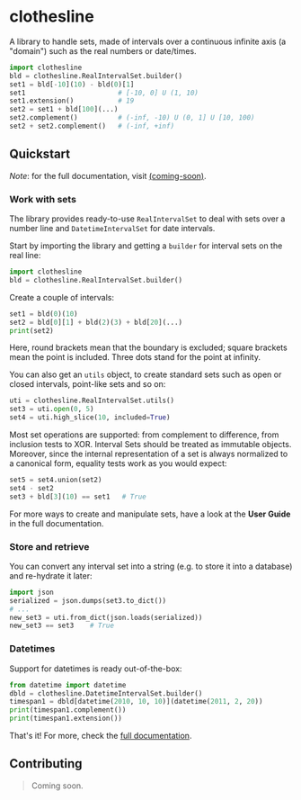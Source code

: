 # clothesline

A library to handle sets, made of intervals over a continuous 
infinite axis (a "domain") such as the real numbers or date/times.

```python
import clothesline
bld = clothesline.RealIntervalSet.builder()
set1 = bld[-10](10) - bld(0)[1]
set1                       # [-10, 0] U (1, 10)
set1.extension()           # 19
set2 = set1 + bld[100](...)
set2.complement()          # (-inf, -10) U (0, 1] U [10, 100)
set2 + set2.complement()   # (-inf, +inf)
```

## Quickstart

_Note_: for the full documentation, visit [(coming-soon)](#).

### Work with sets

The library provides ready-to-use
`RealIntervalSet` to deal with sets over a number line
and `DatetimeIntervalSet` for date intervals.

Start by importing the library and getting a `builder`
for interval sets on the real line:

```python
import clothesline
bld = clothesline.RealIntervalSet.builder()
```

Create a couple of intervals:

```python
set1 = bld(0)(10)
set2 = bld[0][1] + bld(2)(3) + bld[20](...)
print(set2)
```

Here, round brackets mean that the boundary is excluded; square brackets mean the point is included.
Three dots stand for the point at infinity.

You can also get an `utils` object, to create standard sets such as open or closed intervals, point-like sets and so on:

```python
uti = clothesline.RealIntervalSet.utils()
set3 = uti.open(0, 5)
set4 = uti.high_slice(10, included=True)
```

Most set operations are supported: from complement to difference,
from inclusion tests to XOR. Interval Sets should be treated as immutable objects.
Moreover, since the internal representation of a set is always
normalized to a canonical form, equality tests work as you would
expect:

```python
set5 = set4.union(set2)
set4 - set2
set3 + bld[3](10) == set1   # True
```

For more ways to create and manipulate sets, have a look at the
**User Guide** in the full documentation.

### Store and retrieve

You can convert any interval set into a string (e.g. to store it into
a database) and re-hydrate it later:

```python
import json
serialized = json.dumps(set3.to_dict())
# ...
new_set3 = uti.from_dict(json.loads(serialized))
new_set3 == set3    # True
```

### Datetimes

Support for datetimes is ready out-of-the-box:

```python
from datetime import datetime
dbld = clothesline.DatetimeIntervalSet.builder()
timespan1 = dbld[datetime(2010, 10, 10)](datetime(2011, 2, 20))
print(timespan1.complement())
print(timespan1.extension())
```

That's it! For more, check the [full documentation](#).

## Contributing

> Coming soon.
